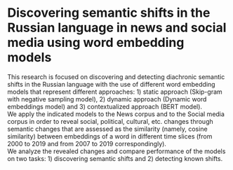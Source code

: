 # Discovering semantic shifts in the Russian language in news and social media using word embedding models

This research is focused on discovering and detecting diachronic semantic shifts in the Russian language with the use of different word embedding models that represent different approaches: 
<l>1) static approach (Skip-gram with negative sampling model),</l> 
<l>2) dynamic approach (Dynamic word embeddings model) and </l> 
<l>3) contextualized approach (BERT model).</l> <br>
We apply the indicated models to the News corpus and to the Social media corpus in order to reveal social, political, cultural, etc. changes through semantic changes that are assessed as the similarity (namely, cosine similarity) between embeddings of a word in different time slices (from 2000 to 2019 and from 2007 to 2019 correspondingly).<br>
We analyze the revealed changes and compare performance of the models on two tasks: 1) discovering semantic shifts and 2) detecting known shifts.<br>

